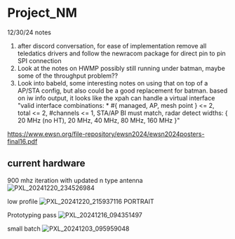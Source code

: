 # Project_NM
12/30/24 notes
1. after discord conversation, for ease of implementation remove all teledatics drivers and follow the newracom package for direct pin to pin SPI connection
2. Look at the notes on HWMP possibly still running under batman, maybe some of the throughput problem??
3. Look into babeld, some interesting notes on using that on top of a AP/STA config, but also could be a good replacement for batman. based on iw info output, it looks like the xpah can handle a virtual interface
   "valid interface combinations:
		 * #{ managed, AP, mesh point } <= 2,
		   total <= 2, #channels <= 1, STA/AP BI must match, radar detect widths: { 20 MHz (no HT), 20 MHz, 40 MHz, 80 MHz, 160 MHz }"

https://www.ewsn.org/file-repository/ewsn2024/ewsn2024posters-final16.pdf

## current hardware

900 mhz iteration with updated n type antenna
![PXL_20241220_234526984](https://github.com/user-attachments/assets/27e5b868-8f40-4aa4-a98b-324580f52b3d)

low profile
![PXL_20241220_215937116 PORTRAIT](https://github.com/user-attachments/assets/1deb7e1a-f1ad-452d-9af5-347fcd64e857)

Prototyping pass
![PXL_20241216_094351497](https://github.com/user-attachments/assets/c075f5c2-c750-42da-a5d1-a0228b86e255)

small batch
![PXL_20241203_095959048](https://github.com/user-attachments/assets/55f35afa-852e-4dc1-afea-4eb04c9d6343)

